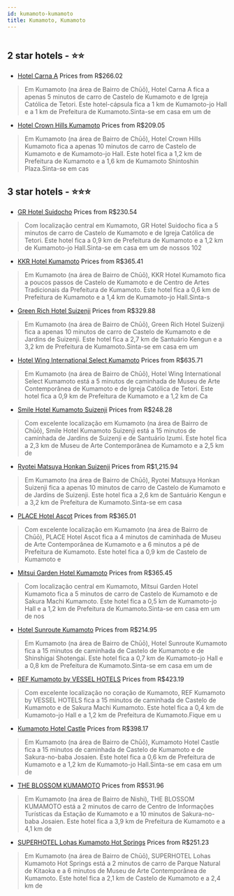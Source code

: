 ```yaml
---
id: kumamoto-kumamoto
title: Kumamoto, Kumamoto
---
```


<center><img src="https://i.travelapi.com/hotels/17000000/16570000/16562300/16562294/9756c14a_z.jpg" alt="" /></center>


##  2 star hotels - ⭐️⭐️

-    [Hotel Carna A](https://www.hurb.com/br/aud/https://www.hurb.com/br/hotels/kumamoto/hotel-carna-a-HT-35XB?cmp=18055) Prices from R$266.02
   > Em Kumamoto (na área de Bairro de Chūō), Hotel Carna A fica a apenas 5 minutos de carro de Castelo de Kumamoto e de Igreja Católica de Tetori.  Este hotel-cápsula fica a 1 km de Kumamoto-jo Hall e a 1 km de Prefeitura de Kumamoto.Sinta-se em casa em um de
-    [Hotel Crown Hills Kumamoto](https://www.hurb.com/br/aud/https://www.hurb.com/br/hotels/kumamoto/hotel-crown-hills-kumamoto-HT-0QD7?cmp=18055) Prices from R$209.05
   > Em Kumamoto (na área de Bairro de Chūō), Hotel Crown Hills Kumamoto fica a apenas 10 minutos de carro de Castelo de Kumamoto e de Kumamoto-jo Hall.  Este hotel fica a 1,2 km de Prefeitura de Kumamoto e a 1,6 km de Kumamoto Shintoshin Plaza.Sinta-se em cas

##  3 star hotels - ⭐️⭐️⭐️

-    [GR Hotel Suidocho](https://www.hurb.com/br/aud/https://www.hurb.com/br/hotels/kumamoto/gr-hotel-suidocho-HT-H81S?cmp=18055) Prices from R$230.54
   > Com localização central em Kumamoto, GR Hotel Suidocho fica a 5 minutos de carro de Castelo de Kumamoto e de Igreja Católica de Tetori.  Este hotel fica a 0,9 km de Prefeitura de Kumamoto e a 1,2 km de Kumamoto-jo Hall.Sinta-se em casa em um de nossos 102
-    [KKR Hotel Kumamoto](https://www.hurb.com/br/aud/https://www.hurb.com/br/hotels/kumamoto/kkr-hotel-kumamoto-HT-TK5S?cmp=18055) Prices from R$365.41
   > Em Kumamoto (na área de Bairro de Chūō), KKR Hotel Kumamoto fica a poucos passos de Castelo de Kumamoto e de Centro de Artes Tradicionais da Prefeitura de Kumamoto.  Este hotel fica a 0,6 km de Prefeitura de Kumamoto e a 1,4 km de Kumamoto-jo Hall.Sinta-s
-    [Green Rich Hotel Suizenji](https://www.hurb.com/br/aud/https://www.hurb.com/br/hotels/kumamoto/green-rich-hotel-suizenji-HT-2ESJ?cmp=18055) Prices from R$329.88
   > Em Kumamoto (na área de Bairro de Chūō), Green Rich Hotel Suizenji fica a apenas 10 minutos de carro de Castelo de Kumamoto e de Jardins de Suizenji.  Este hotel fica a 2,7 km de Santuário Kengun e a 3,2 km de Prefeitura de Kumamoto.Sinta-se em casa em um
-    [Hotel Wing International Select Kumamoto](https://www.hurb.com/br/aud/https://www.hurb.com/br/hotels/kumamoto/hotel-wing-international-select-kumamoto-HT-H3AO?cmp=18055) Prices from R$635.71
   > Em Kumamoto (na área de Bairro de Chūō), Hotel Wing International Select Kumamoto está a 5 minutos de caminhada de Museu de Arte Contemporânea de Kumamoto e de Igreja Católica de Tetori.  Este hotel fica a 0,9 km de Prefeitura de Kumamoto e a 1,2 km de Ca
-    [Smile Hotel Kumamoto Suizenji](https://www.hurb.com/br/aud/https://www.hurb.com/br/hotels/kumamoto/smile-hotel-kumamoto-suizenji-HT-AVKJ?cmp=18055) Prices from R$248.28
   > Com excelente localização em Kumamoto (na área de Bairro de Chūō), Smile Hotel Kumamoto Suizenji está a 15 minutos de caminhada de Jardins de Suizenji e de Santuário Izumi.  Este hotel fica a 2,3 km de Museu de Arte Contemporânea de Kumamoto e a 2,5 km de
-    [Ryotei Matsuya Honkan Suizenji](https://www.hurb.com/br/aud/https://www.hurb.com/br/hotels/kumamoto/ryotei-matsuya-honkan-suizenji-HT-01DD?cmp=18055) Prices from R$1,215.94
   > Em Kumamoto (na área de Bairro de Chūō), Ryotei Matsuya Honkan Suizenji fica a apenas 10 minutos de carro de Castelo de Kumamoto e de Jardins de Suizenji.  Este hotel fica a 2,6 km de Santuário Kengun e a 3,2 km de Prefeitura de Kumamoto.Sinta-se em casa 
-    [PLACE Hotel Ascot](https://www.hurb.com/br/aud/https://www.hurb.com/br/hotels/kumamoto/place-hotel-ascot-HT-UBV8?cmp=18055) Prices from R$365.01
   > Com excelente localização em Kumamoto (na área de Bairro de Chūō), PLACE Hotel Ascot fica a 4 minutos de caminhada de Museu de Arte Contemporânea de Kumamoto e a 6 minutos a pé de Prefeitura de Kumamoto.  Este hotel fica a 0,9 km de Castelo de Kumamoto e 
-    [Mitsui Garden Hotel Kumamoto](https://www.hurb.com/br/aud/https://www.hurb.com/br/hotels/kumamoto/mitsui-garden-hotel-kumamoto-HT-YZ2O?cmp=18055) Prices from R$365.45
   > Com localização central em Kumamoto, Mitsui Garden Hotel Kumamoto fica a 5 minutos de carro de Castelo de Kumamoto e de Sakura Machi Kumamoto.  Este hotel fica a 0,5 km de Kumamoto-jo Hall e a 1,2 km de Prefeitura de Kumamoto.Sinta-se em casa em um de nos
-    [Hotel Sunroute Kumamoto](https://www.hurb.com/br/aud/https://www.hurb.com/br/hotels/kumamoto/hotel-sunroute-kumamoto-HT-IECQ?cmp=18055) Prices from R$214.95
   > Em Kumamoto (na área de Bairro de Chūō), Hotel Sunroute Kumamoto fica a 15 minutos de caminhada de Castelo de Kumamoto e de Shinshigai Shotengai.  Este hotel fica a 0,7 km de Kumamoto-jo Hall e a 0,8 km de Prefeitura de Kumamoto.Sinta-se em casa em um de 
-    [REF Kumamoto by VESSEL HOTELS](https://www.hurb.com/br/aud/https://www.hurb.com/br/hotels/kumamoto/ref-kumamoto-by-vessel-hotels-HT-U4VW?cmp=18055) Prices from R$423.19
   > Com excelente localização no coração de Kumamoto, REF Kumamoto by VESSEL HOTELS fica a 15 minutos de caminhada de Castelo de Kumamoto e de Sakura Machi Kumamoto.  Este hotel fica a 0,4 km de Kumamoto-jo Hall e a 1,2 km de Prefeitura de Kumamoto.Fique em u
-    [Kumamoto Hotel Castle](https://www.hurb.com/br/aud/https://www.hurb.com/br/hotels/kumamoto/kumamoto-hotel-castle-HT-BKL4?cmp=18055) Prices from R$398.17
   > Em Kumamoto (na área de Bairro de Chūō), Kumamoto Hotel Castle fica a 15 minutos de caminhada de Castelo de Kumamoto e de Sakura-no-baba Josaien.  Este hotel fica a 0,6 km de Prefeitura de Kumamoto e a 1,2 km de Kumamoto-jo Hall.Sinta-se em casa em um de 
-    [THE BLOSSOM KUMAMOTO](https://www.hurb.com/br/aud/https://www.hurb.com/br/hotels/kumamoto/the-blossom-kumamoto-HT-BCZ6?cmp=18055) Prices from R$531.96
   > Em Kumamoto (na área de Bairro de Nishi), THE BLOSSOM KUMAMOTO está a 2 minutos de carro de Centro de Informações Turísticas da Estação de Kumamoto e a 10 minutos de Sakura-no-baba Josaien.  Este hotel fica a 3,9 km de Prefeitura de Kumamoto e a 4,1 km de
-    [SUPERHOTEL Lohas Kumamoto Hot Springs](https://www.hurb.com/br/aud/https://www.hurb.com/br/hotels/kumamoto/superhotel-lohas-kumamoto-hot-springs-HT-II7K?cmp=18055) Prices from R$251.23
   > Em Kumamoto (na área de Bairro de Chūō), SUPERHOTEL Lohas Kumamoto Hot Springs está a 2 minutos de carro de Parque Natural de Kitaoka e a 6 minutos de Museu de Arte Contemporânea de Kumamoto.  Este hotel fica a 2,1 km de Castelo de Kumamoto e a 2,4 km de 
